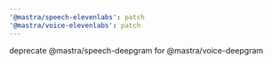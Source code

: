 ```yaml
---
'@mastra/speech-elevenlabs': patch
'@mastra/voice-elevenlabs': patch
---
```


deprecate @mastra/speech-deepgram for @mastra/voice-deepgram
